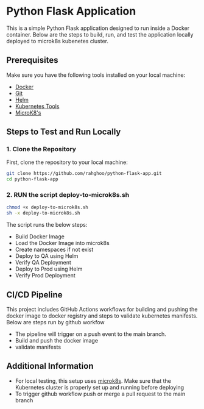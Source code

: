 # Python Flask Application

This is a simple Python Flask application designed to run inside a Docker container. Below are the steps to build, run, and test the application locally deployed to microk8s kubenetes cluster.

## Prerequisites

Make sure you have the following tools installed on your local machine:

- [Docker](https://www.docker.com/get-started)
- [Git](https://git-scm.com/)
- [Helm](https://helm.sh/docs/intro/install/)
- [Kubernetes Tools](https://kubernetes.io/docs/tasks/tools/)
- [MicroK8's](https://microk8s.io/docs/getting-started)

## Steps to Test and Run Locally

### 1. Clone the Repository

First, clone the repository to your local machine:

```bash
git clone https://github.com/rahghoo/python-flask-app.git
cd python-flask-app
```

### 2. RUN the script deploy-to-microk8s.sh
```bash
chmod +x deploy-to-microk8s.sh
sh -x deploy-to-microk8s.sh
```

The script runs the below steps:
 - Build Docker Image
 - Load the Docker Image into microk8s
 - Create namespaces if not exist
 - Deploy to QA using Helm
 - Verify QA Deployment
 - Deploy to Prod using Helm
 - Verify Prod Deployment

## CI/CD Pipeline

This project includes GitHub Actions workflows for building and pushing the docker image to docker registry and steps to validate kubernetes manifests. Below are steps run by github workfow
 - The pipeline will trigger on a push event to the main branch.
 - Build and push the docker image
 - validate manifests

## Additional Information
- For local testing, this setup uses [microk8s](https://microk8s.io/docs). Make sure that the Kubernetes cluster is properly set up and running before deploying
- To trigger github workflow push or merge a pull request to the main branch